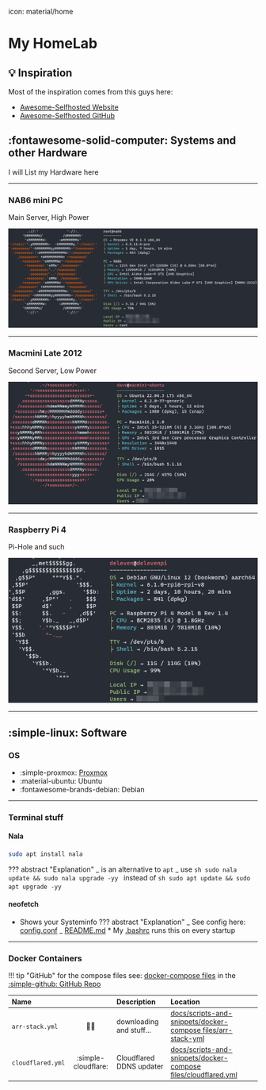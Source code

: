 icon: material/home

# My HomeLab

## :bulb: Inspiration

Most of the inspiration comes from this guys here:

- [Awesome-Selfhosted Website](https://awesome-selfhosted.net/)
- [Awesome-Selfhosted GitHub](https://github.com/sindresorhus/awesome)

## :fontawesome-solid-computer: Systems and other Hardware

I will List my Hardware here

---

### NAB6 mini PC

Main Server, High Power

![NAB6](images/screengrabs/NAB6_neofetch.png)

---

### Macmini Late 2012

Second Server, Low Power

![MacMini](images/screengrabs/MacMini_neofetch.png)

---

### Raspberry Pi 4

Pi-Hole and such

![DelevenPi](images/screengrabs/delevenpi_neofetch.png)

---

## :simple-linux: Software

### OS

- :simple-proxmox: [Proxmox](Proxmox/proxmox.md)
- :material-ubuntu: Ubuntu
- :fontawesome-brands-debian: Debian

---

### Terminal stuff

#### Nala

```sh
sudo apt install nala
```

??? abstract "Explanation"
_ is an alternative to `apt`
_ use
`sh
    sudo nala update && sudo nala upgrade -yy
    `
instead of
`sh
    sudo apt update && sudo apt upgrade -yy
    `

#### neofetch

- Shows your Systeminfo
  ??? abstract "Explanation"
  _ See config here: [config.conf](https://github.com/GSB-Deleven/mkdocs-material/blob/0b45d6baf28cf150ab4ad99ee6ab3b6e056b1228/docs/scripts-and-snippets/neofetch/config.conf)
  _ [README.md](https://github.com/GSB-Deleven/mkdocs-material/tree/0b45d6baf28cf150ab4ad99ee6ab3b6e056b1228/docs/scripts-and-snippets/neofetch) \* My [.bashrc](https://github.com/GSB-Deleven/mkdocs-material/blob/0b45d6baf28cf150ab4ad99ee6ab3b6e056b1228/docs/scripts-and-snippets/bashrc/.bashrc) runs this on every startup

---

### Docker Containers

!!! tip "GitHub"
for the compose files see: [docker-compose files](https://github.com/GSB-Deleven/mkdocs-material/tree/main/docs/scripts-and-snippets/docker-compose%20files) in the [:simple-github: GitHub Repo](https://github.com/GSB-Deleven/mkdocs-material/tree/main/docs/scripts-and-snippets/docker-compose%20files)

| Name              |                     | Description              | Location                                                                                                                                                                                                                    |
| :---------------- | :-----------------: | :----------------------- | :-------------------------------------------------------------------------------------------------------------------------------------------------------------------------------------------------------------------------- |
| `arr-stack.yml`   |    :pirate_flag:    | downloading and stuff... | [docs/scripts-and-snippets/docker-compose files/arr-stack-yml](https://github.com/GSB-Deleven/mkdocs-material/blob/d251b81977da12608bfb2521e7bed810b58781b8/docs/scripts-and-snippets/docker-compose%20files/arr-stack.yml) |
| `cloudflared.yml` | :simple-cloudflare: | Cloudflared DDNS updater | [docs/scripts-and-snippets/docker-compose files/cloudflared.yml](https://github.com/GSB-Deleven/HomeLab/blob/429b4a9c5fb366ef10b661b865fa99e16d729e4f/stacks/arr-stack/compose.yaml)                                        |
